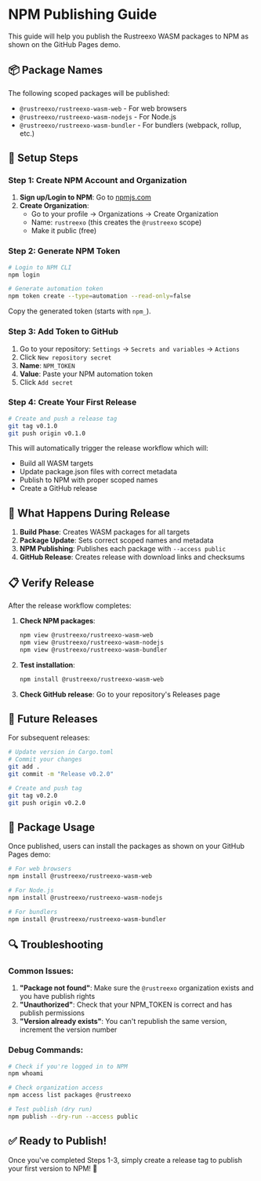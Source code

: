 # NPM Publishing Guide

This guide will help you publish the Rustreexo WASM packages to NPM as shown on the GitHub Pages demo.

## 📦 **Package Names**

The following scoped packages will be published:
- `@rustreexo/rustreexo-wasm-web` - For web browsers
- `@rustreexo/rustreexo-wasm-nodejs` - For Node.js
- `@rustreexo/rustreexo-wasm-bundler` - For bundlers (webpack, rollup, etc.)

## 🔧 **Setup Steps**

### **Step 1: Create NPM Account and Organization**

1. **Sign up/Login to NPM**: Go to [npmjs.com](https://www.npmjs.com)
2. **Create Organization**: 
   - Go to your profile → Organizations → Create Organization
   - Name: `rustreexo` (this creates the `@rustreexo` scope)
   - Make it public (free)

### **Step 2: Generate NPM Token**

```bash
# Login to NPM CLI
npm login

# Generate automation token
npm token create --type=automation --read-only=false
```

Copy the generated token (starts with `npm_`).

### **Step 3: Add Token to GitHub**

1. Go to your repository: `Settings` → `Secrets and variables` → `Actions`
2. Click `New repository secret`
3. **Name**: `NPM_TOKEN`
4. **Value**: Paste your NPM automation token
5. Click `Add secret`

### **Step 4: Create Your First Release**

```bash
# Create and push a release tag
git tag v0.1.0
git push origin v0.1.0
```

This will automatically trigger the release workflow which will:
- Build all WASM targets
- Update package.json files with correct metadata
- Publish to NPM with proper scoped names
- Create a GitHub release

## 🚀 **What Happens During Release**

1. **Build Phase**: Creates WASM packages for all targets
2. **Package Update**: Sets correct scoped names and metadata
3. **NPM Publishing**: Publishes each package with `--access public`
4. **GitHub Release**: Creates release with download links and checksums

## 📋 **Verify Release**

After the release workflow completes:

1. **Check NPM packages**:
   ```bash
   npm view @rustreexo/rustreexo-wasm-web
   npm view @rustreexo/rustreexo-wasm-nodejs
   npm view @rustreexo/rustreexo-wasm-bundler
   ```

2. **Test installation**:
   ```bash
   npm install @rustreexo/rustreexo-wasm-web
   ```

3. **Check GitHub release**: Go to your repository's Releases page

## 🔄 **Future Releases**

For subsequent releases:

```bash
# Update version in Cargo.toml
# Commit your changes
git add .
git commit -m "Release v0.2.0"

# Create and push tag
git tag v0.2.0
git push origin v0.2.0
```

## 🎯 **Package Usage**

Once published, users can install the packages as shown on your GitHub Pages demo:

```bash
# For web browsers
npm install @rustreexo/rustreexo-wasm-web

# For Node.js
npm install @rustreexo/rustreexo-wasm-nodejs

# For bundlers
npm install @rustreexo/rustreexo-wasm-bundler
```

## 🔍 **Troubleshooting**

### **Common Issues**:

1. **"Package not found"**: Make sure the `@rustreexo` organization exists and you have publish rights
2. **"Unauthorized"**: Check that your NPM_TOKEN is correct and has publish permissions
3. **"Version already exists"**: You can't republish the same version, increment the version number

### **Debug Commands**:

```bash
# Check if you're logged in to NPM
npm whoami

# Check organization access
npm access list packages @rustreexo

# Test publish (dry run)
npm publish --dry-run --access public
```

## ✅ **Ready to Publish!**

Once you've completed Steps 1-3, simply create a release tag to publish your first version to NPM! 🎉